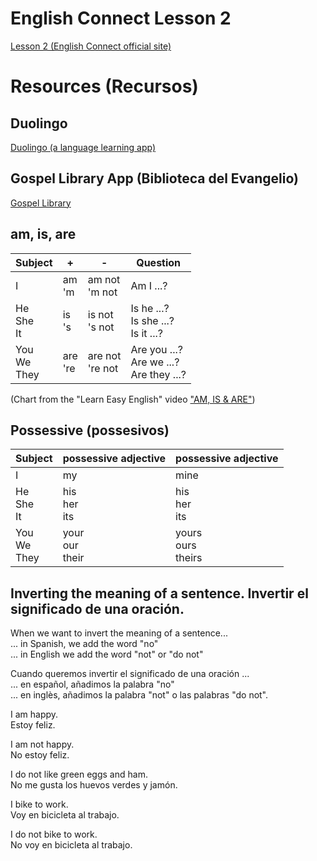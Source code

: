 # English Connect Lesson 2 

<a href="https://rise.articulate.com/share/itxCd1fxmvi8vmPwszG1As-C3eOBBLSA#/lessons/Zzac-XFL2STFH3HSttZvZDWsfMnUoZS3">Lesson 2 (English Connect official site)</a>

# Resources (Recursos)

## Duolingo

<a href="https://www.duolingo.com/">Duolingo (a language learning app)</a>

## Gospel Library App (Biblioteca del Evangelio)

<a href="https://www.churchofjesuschrist.org/learn/mobile-applications/gospel-library">Gospel Library</a>

## am, is, are

|Subject| + | - | Question |
|-------|---|---|----------|
|I      | am<BR>'m| am not<BR>'m not | Am I ...? |
|He<BR>She<BR>It | is<BR>'s| is not<BR>'s not | Is he ...?<BR> Is she ...?<BR> Is it ...? |
|You<BR>We<BR>They | are<BR>'re| are not<BR>'re not | Are you ...?<BR> Are we ...?<BR> Are they ...? |

(Chart from the "Learn Easy English" video <a href="https://www.youtube.com/watch?v=YAELd7I6-7Y>">"AM, IS & ARE"</a>)  

## Possessive (possesivos)

|Subject| possessive adjective | possessive adjective | 
|-------|---|---|
|I      | my | mine |
|He<BR>She<BR>It | his<BR>her<BR>its| his<BR>her<BR>its|
|You<BR>We<BR>They | your<BR>our<BR>their| yours<BR>ours<BR>theirs|


## Inverting the meaning of a sentence. Invertir el significado de una oración.

When we want to invert the meaning of a sentence...  
   ... in Spanish, we add the word "no"  
   ... in English we add the word "not" or "do not"  

Cuando queremos invertir el significado de una oración ...  
   ... en español, añadimos la palabra "no"  
   ... en inglès, añadimos la palabra "not" o las palabras "do not".   

I am happy.  
Estoy feliz.  

I am not happy.  
No estoy feliz.  

I do not like green eggs and ham.  
No me gusta los huevos verdes y jamón.  

I bike to work.  
Voy en bicicleta al trabajo.  

I do not bike to work.  
No voy en bicicleta al trabajo.  
